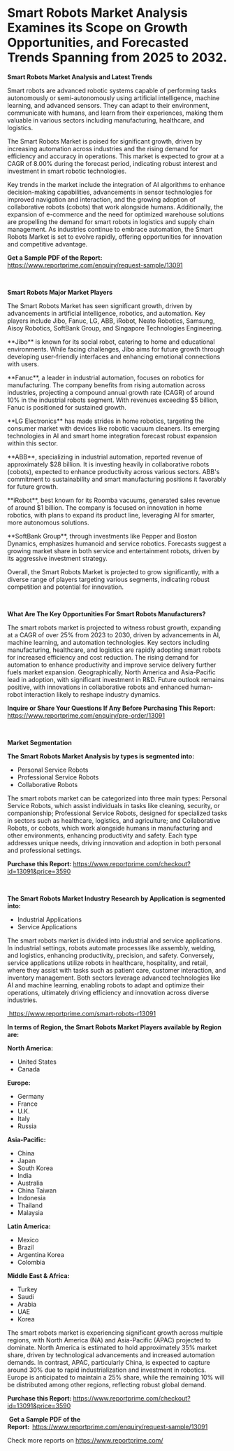<p><h1>Smart Robots Market Analysis Examines its Scope on Growth Opportunities, and Forecasted Trends Spanning from 2025 to 2032.</h1></p><p><strong>Smart Robots Market Analysis and Latest Trends</strong></p>
<p><p>Smart robots are advanced robotic systems capable of performing tasks autonomously or semi-autonomously using artificial intelligence, machine learning, and advanced sensors. They can adapt to their environment, communicate with humans, and learn from their experiences, making them valuable in various sectors including manufacturing, healthcare, and logistics.</p><p>The Smart Robots Market is poised for significant growth, driven by increasing automation across industries and the rising demand for efficiency and accuracy in operations. This market is expected to grow at a CAGR of 8.00% during the forecast period, indicating robust interest and investment in smart robotic technologies.</p><p>Key trends in the market include the integration of AI algorithms to enhance decision-making capabilities, advancements in sensor technologies for improved navigation and interaction, and the growing adoption of collaborative robots (cobots) that work alongside humans. Additionally, the expansion of e-commerce and the need for optimized warehouse solutions are propelling the demand for smart robots in logistics and supply chain management. As industries continue to embrace automation, the Smart Robots Market is set to evolve rapidly, offering opportunities for innovation and competitive advantage.</p></p>
<p><strong>Get a Sample PDF of the Report:&nbsp;</strong> <a href="https://www.reportprime.com/enquiry/request-sample/13091?utm_campaign=2288&utm_medium=2&utm_source=Github&utm_content=ia&utm_term=19032025&utm_id=smart-robots">https://www.reportprime.com/enquiry/request-sample/13091</a></p>
<p>&nbsp;</p>
<p><strong>Smart Robots Major Market Players</strong></p>
<p><p>The Smart Robots Market has seen significant growth, driven by advancements in artificial intelligence, robotics, and automation. Key players include Jibo, Fanuc, LG, ABB, iRobot, Neato Robotics, Samsung, Aisoy Robotics, SoftBank Group, and Singapore Technologies Engineering.</p><p>**Jibo** is known for its social robot, catering to home and educational environments. While facing challenges, Jibo aims for future growth through developing user-friendly interfaces and enhancing emotional connections with users.</p><p>**Fanuc**, a leader in industrial automation, focuses on robotics for manufacturing. The company benefits from rising automation across industries, projecting a compound annual growth rate (CAGR) of around 10% in the industrial robots segment. With revenues exceeding $5 billion, Fanuc is positioned for sustained growth.</p><p>**LG Electronics** has made strides in home robotics, targeting the consumer market with devices like robotic vacuum cleaners. Its emerging technologies in AI and smart home integration forecast robust expansion within this sector.</p><p>**ABB**, specializing in industrial automation, reported revenue of approximately $28 billion. It is investing heavily in collaborative robots (cobots), expected to enhance productivity across various sectors. ABB's commitment to sustainability and smart manufacturing positions it favorably for future growth.</p><p>**iRobot**, best known for its Roomba vacuums, generated sales revenue of around $1 billion. The company is focused on innovation in home robotics, with plans to expand its product line, leveraging AI for smarter, more autonomous solutions.</p><p>**SoftBank Group**, through investments like Pepper and Boston Dynamics, emphasizes humanoid and service robotics. Forecasts suggest a growing market share in both service and entertainment robots, driven by its aggressive investment strategy.</p><p>Overall, the Smart Robots Market is projected to grow significantly, with a diverse range of players targeting various segments, indicating robust competition and potential for innovation.</p></p>
<p>&nbsp;</p>
<p><strong>What Are The Key Opportunities For Smart Robots Manufacturers?</strong></p>
<p><p>The smart robots market is projected to witness robust growth, expanding at a CAGR of over 25% from 2023 to 2030, driven by advancements in AI, machine learning, and automation technologies. Key sectors including manufacturing, healthcare, and logistics are rapidly adopting smart robots for increased efficiency and cost reduction. The rising demand for automation to enhance productivity and improve service delivery further fuels market expansion. Geographically, North America and Asia-Pacific lead in adoption, with significant investment in R&D. Future outlook remains positive, with innovations in collaborative robots and enhanced human-robot interaction likely to reshape industry dynamics.</p></p>
<p><strong>Inquire or Share Your Questions If Any Before Purchasing This Report:</strong> <a href="https://www.reportprime.com/enquiry/pre-order/13091?utm_campaign=2288&utm_medium=2&utm_source=Github&utm_content=ia&utm_term=19032025&utm_id=smart-robots">https://www.reportprime.com/enquiry/pre-order/13091</a></p>
<p>&nbsp;</p>
<p><strong>Market Segmentation</strong></p>
<p><strong>The Smart Robots Market Analysis by types is segmented into:</strong></p>
<p><ul><li>Personal Service Robots</li><li>Professional Service Robots</li><li>Collaborative Robots</li></ul></p>
<p><p>The smart robots market can be categorized into three main types: Personal Service Robots, which assist individuals in tasks like cleaning, security, or companionship; Professional Service Robots, designed for specialized tasks in sectors such as healthcare, logistics, and agriculture; and Collaborative Robots, or cobots, which work alongside humans in manufacturing and other environments, enhancing productivity and safety. Each type addresses unique needs, driving innovation and adoption in both personal and professional settings.</p></p>
<p><strong>Purchase this Report:&nbsp;</strong><a href="https://www.reportprime.com/checkout?id=13091&price=3590&utm_campaign=2288&utm_medium=2&utm_source=Github&utm_content=ia&utm_term=19032025&utm_id=smart-robots">https://www.reportprime.com/checkout?id=13091&price=3590</a></p>
<p>&nbsp;</p>
<p><strong>The Smart Robots Market Industry Research by Application is segmented into:</strong></p>
<p><ul><li>Industrial Applications</li><li>Service Applications</li></ul></p>
<p><p>The smart robots market is divided into industrial and service applications. In industrial settings, robots automate processes like assembly, welding, and logistics, enhancing productivity, precision, and safety. Conversely, service applications utilize robots in healthcare, hospitality, and retail, where they assist with tasks such as patient care, customer interaction, and inventory management. Both sectors leverage advanced technologies like AI and machine learning, enabling robots to adapt and optimize their operations, ultimately driving efficiency and innovation across diverse industries.</p></p>
<p><a href="https://www.reportprime.com/smart-robots-r13091?utm_campaign=2288&utm_medium=2&utm_source=Github&utm_content=ia&utm_term=19032025&utm_id=smart-robots">&nbsp;https://www.reportprime.com/smart-robots-r13091</a></p>
<p><strong>In terms of Region, the Smart Robots Market Players available by Region are:</strong></p>
<p>
    <p> <strong> North America: </strong>
        <ul>
            <li>United States</li>
            <li>Canada</li>
        </ul>
        </p> 
    <p> <strong> Europe: </strong>
        <ul>
            <li>Germany</li>
            <li>France</li>
            <li>U.K.</li>
            <li>Italy</li>
            <li>Russia</li>
        </ul>
        </p> 
    <p> <strong> Asia-Pacific: </strong>
        <ul>
            <li>China</li>
            <li>Japan</li>
            <li>South Korea</li>
            <li>India</li>
            <li>Australia</li>
            <li>China Taiwan</li>
            <li>Indonesia</li>
            <li>Thailand</li>
            <li>Malaysia</li>
        </ul>
        </p> 
    <p> <strong> Latin America: </strong>
        <ul>
            <li>Mexico</li>
            <li>Brazil</li>
            <li>Argentina Korea</li>
            <li>Colombia</li>
        </ul>
        </p> 
    <p> <strong> Middle East & Africa: </strong>
        <ul>
            <li>Turkey</li>
            <li>Saudi</li>
            <li>Arabia</li>
            <li>UAE</li>
            <li>Korea</li>
        </ul>
    </p>
    </p>
<p><p>The smart robots market is experiencing significant growth across multiple regions, with North America (NA) and Asia-Pacific (APAC) projected to dominate. North America is estimated to hold approximately 35% market share, driven by technological advancements and increased automation demands. In contrast, APAC, particularly China, is expected to capture around 30% due to rapid industrialization and investment in robotics. Europe is anticipated to maintain a 25% share, while the remaining 10% will be distributed among other regions, reflecting robust global demand.</p></p>
<p><strong>Purchase this Report: </strong><a href="https://www.reportprime.com/checkout?id=13091&price=3590&utm_campaign=2288&utm_medium=2&utm_source=Github&utm_content=ia&utm_term=19032025&utm_id=smart-robots">https://www.reportprime.com/checkout?id=13091&price=3590</a></p>
<p>&nbsp;<strong>Get a Sample PDF of the Report:&nbsp;&nbsp;</strong><a href="https://www.reportprime.com/enquiry/request-sample/13091?utm_campaign=2288&utm_medium=2&utm_source=Github&utm_content=ia&utm_term=19032025&utm_id=smart-robots">https://www.reportprime.com/enquiry/request-sample/13091</a></p>
<p><strong></strong></p>
<p>Check more reports on <a href="https://www.reportprime.com/?utm_campaign=2288&utm_medium=2&utm_source=Github&utm_content=ia&utm_term=19032025&utm_id=smart-robots">https://www.reportprime.com/</a></p>